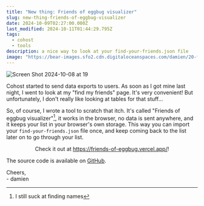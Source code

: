 ```yaml
---
title: "New thing: Friends of eggbug visualizer"
slug: new-thing-friends-of-eggbug-visualizer
date: 2024-10-09T02:27:00.000Z
last_modified: 2024-10-11T01:44:29.795Z
tags:
  - cohost
  - tools
description: a nice way to look at your find-your-friends.json file
image: "https://bear-images.sfo2.cdn.digitaloceanspaces.com/damien/20-fullpage.webp"
---
```


![Screen Shot 2024-10-08 at 19](https://bear-images.sfo2.cdn.digitaloceanspaces.com/damien/20-fullpage.webp)

Cohost started to send data exports to users. As soon as I got mine last night, I went to look at my "find my friends" page. It's very convenient! But unfortunately, I don't really like looking at tables for that stuff...

So, of course, I wrote a tool to scratch that itch. It's called "Friends of eggbug visualizer"[^1], it works in the browser, no data is sent anywhere, and it keeps your list in your browser's own storage. This way you can import your `find-your-friends.json` file once, and keep coming back to the list later on to go through your list.

<center>Check it out at <a href="https://friends-of-eggbug.vercel.app/">https://friends-of-eggbug.vercel.app/<a>!</center>

The source code is available on [GitHub](https://github.com/eramdam/friends-of-eggbug/).

Cheers,  
\- damien

[^1]: I still suck at finding names
